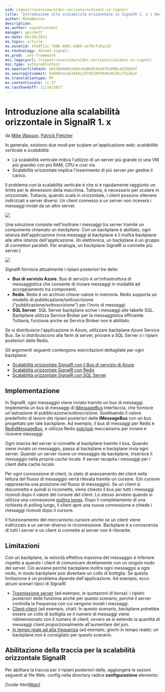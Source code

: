 ```yaml
---
uid: signalr/overview/older-versions/scaleout-in-signalr
title: "Introduzione alla scalabilità orizzontale in SignalR 1. x | Documenti Microsoft"
author: MikeWasson
description: 
ms.author: aspnetcontent
manager: wpickett
ms.date: 04/29/2013
ms.topic: article
ms.assetid: 3fd9f11c-799b-4001-bd60-1e70cfc61c19
ms.technology: dotnet-signalr
ms.prod: .net-framework
msc.legacyurl: /signalr/overview/older-versions/scaleout-in-signalr
msc.type: authoredcontent
ms.openlocfilehash: e6230d4d65adb8c9a064545ad761898ca53562bf
ms.sourcegitcommit: 9a9483aceb34591c97451997036a9120c3fe2baf
ms.translationtype: MT
ms.contentlocale: it-IT
ms.lasthandoff: 11/10/2017
---
```

<a name="introduction-to-scaleout-in-signalr-1x"></a>Introduzione alla scalabilità orizzontale in SignalR 1. x
====================
da [Mike Wasson](https://github.com/MikeWasson), [Patrick Fletcher](https://github.com/pfletcher)

In generale, esistono due modi per scalare un'applicazione web: *scalabilità verticale* e *scalabilità*.

- La scalabilità verticale indica l'utilizzo di un server più grande (o una VM più grande) con più RAM, CPU e così via.
- Scalabilità orizzontale implica l'inserimento di più server per gestire il carico.

Il problema con la scalabilità verticale è che si è rapidamente raggiunto un limite per le dimensioni della macchina. Tuttavia, è necessario per scalare in orizzontale. Tuttavia, quando scala in orizzontale, i client possono ottenere indirizzati a server diversi. Un client connesso a un server non riceverà i messaggi inviati da un altro server.

![](scaleout-in-signalr/_static/image1.png)

Una soluzione consiste nell'inoltrare i messaggi tra server tramite un componente chiamato un *backplane*. Con un backplane è abilitato, ogni istanza dell'applicazione invia messaggi al backplane e li inoltra backplane alle altre istanze dell'applicazione. (In elettronica, un backplane è un gruppo di connettori paralleli. Per analogia, un backplane SignalR si connette più server.)

![](scaleout-in-signalr/_static/image2.png)

SignalR fornisce attualmente i ripiani posteriori tre delle:

- **Bus di servizio Azure**. Bus di servizio è un'infrastruttura di messaggistica che consente di inviare messaggi in modalità ad accoppiamento tra componenti.
- **Redis**. Redis è un archivio chiave-valore in memoria. Redis supporta un modello di pubblicazione/sottoscrizione ("pubblicazione/sottoscrizione") per l'invio di messaggi.
- **SQL Server**. SQL Server backplane scrive i messaggi alle tabelle SQL. Backplane utilizza Service Broker per la messaggistica efficiente. Tuttavia, funziona anche se Service Broker non è abilitato.

Se si distribuisce l'applicazione in Azure, utilizzare backplane Azure Service Bus. Se si distribuiscono alla farm di server, provare a SQL Server o i ripiani posteriori delle Redis.

Gli argomenti seguenti contengono esercitazioni dettagliate per ogni backplane:

- [Scalabilità orizzontale SignalR con il Bus di servizio di Azure](scaleout-with-windows-azure-service-bus.md)
- [Scalabilità orizzontale SignalR con Redis](scaleout-with-redis.md)
- [Scalabilità orizzontale SignalR con SQL Server](scaleout-with-sql-server.md)

## <a name="implementation"></a>Implementazione

In SignalR, ogni messaggio viene inviato tramite un bus di messaggi. Implementa un bus di messaggi di [IMessageBus](https://msdn.microsoft.com/en-us/library/microsoft.aspnet.signalr.messaging.imessagebus(v=vs.100).aspx) interfaccia, che fornisce un'astrazione di pubblicazione/sottoscrizione. Sostituendo il valore predefinito di lavoro dei ripiani posteriori delle **IMessageBus** con un bus progettato per tale backplane. Ad esempio, il bus di messaggi per Redis è [RedisMessageBus](https://msdn.microsoft.com/en-us/library/microsoft.aspnet.signalr.redis.redismessagebus(v=vs.100).aspx), e utilizza Redis [pub/sub](http://redis.io/topics/pubsub) meccanismo per inviare e ricevere messaggi.

Ogni istanza del server si connette al backplane tramite il bus. Quando viene inviato un messaggio, passa al backplane e backplane invia ogni server. Quando un server riceve un messaggio da backplane, inserisce il messaggio nella propria cache locale. Il server recapita i messaggi per i client dalla cache locale.

Per ogni connessione di client, lo stato di avanzamento del client nella lettura del flusso di messaggio verrà rilevata tramite un cursore. (Un cursore rappresenta una posizione nel flusso di messaggio). Se un client si disconnette e quindi si riconnette, viene chiesto il bus per tutti i messaggi ricevuti dopo il valore del cursore del client. Lo stesso avviene quando si utilizza una connessione [polling lungo](../getting-started/introduction-to-signalr.md#transports). Dopo il completamento di una richiesta di polling lungo, il client apre una nuova connessione e chiede i messaggi ricevuti dopo il cursore.

Il funzionamento del meccanismo cursore anche se un client viene indirizzato a un server diverso in riconnessione. Backplane è a conoscenza di tutti i server e un client si connette al server non è rilevante.

## <a name="limitations"></a>Limitazioni

Con un backplane, la velocità effettiva massima del messaggio è inferiore rispetto a quando i client di comunicare direttamente con un singolo nodo del server. Ciò avviene perché backplane inoltra ogni messaggio a ogni nodo, in modo backplane può diventare un collo di bottiglia. Se questa limitazione è un problema dipende dall'applicazione. Ad esempio, ecco alcuni scenari tipici di SignalR:

- [Trasmissione server](tutorial-server-broadcast-with-aspnet-signalr.md) (ad esempio, le quotazioni di borsa): i ripiani posteriori delle funziona anche per questo scenario, perché il server controlla la frequenza con cui vengono inviati i messaggi.
- [Client-client](tutorial-getting-started-with-signalr.md) (ad esempio, chat): In questo scenario, backplane potrebbe essere un collo di bottiglia se il numero di messaggi viene ridimensionato con il numero di client; ovvero se si estende la quantità di messaggi client proporzionalmente all'aumentare del join.
- [In tempo reale ad alta frequenza](tutorial-high-frequency-realtime-with-signalr.md) (ad esempio, giochi in tempo reale): un backplane non è consigliato per questo scenario.

## <a name="enabling-tracing-for-signalr-scaleout"></a>Abilitazione della traccia per la scalabilità orizzontale SignalR

Per abilitare la traccia per il ripiani posteriori delle, aggiungere le sezioni seguenti al file Web. config nella directory radice **configurazione** elemento:

[!code-html[Main](scaleout-in-signalr/samples/sample1.html)]
